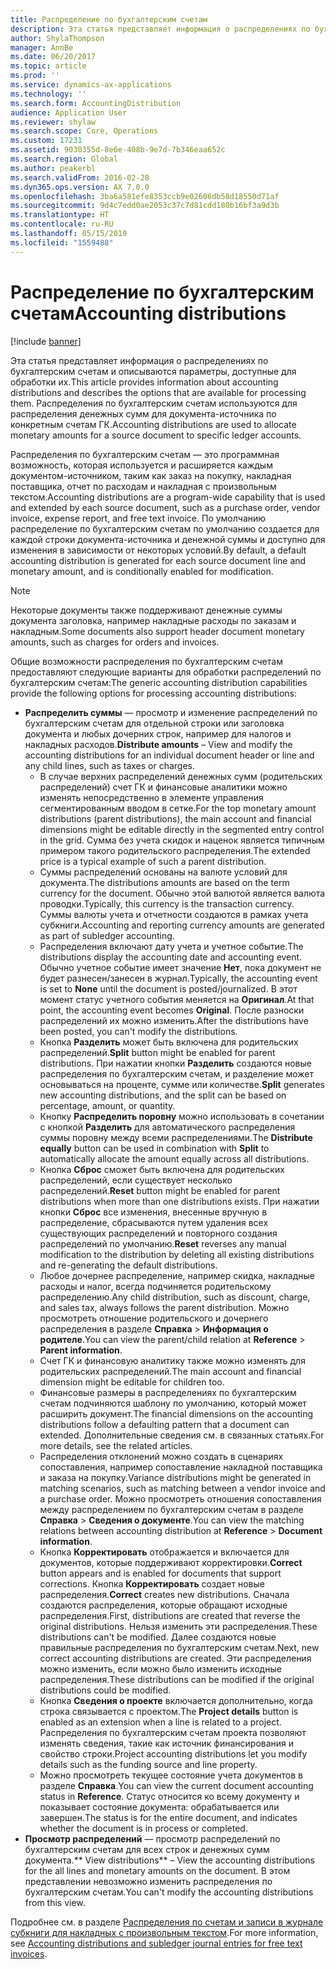 ```yaml
---
title: Распределение по бухгалтерским счетам
description: Эта статья представляет информация о распределениях по бухгалтерским счетам и описываются параметры, доступные для обработки их. Распределения по бухгалтерским счетам используются для распределения денежных сумм для документа-источника по конкретным счетам ГК.
author: ShylaThompson
manager: AnnBe
ms.date: 06/20/2017
ms.topic: article
ms.prod: ''
ms.service: dynamics-ax-applications
ms.technology: ''
ms.search.form: AccountingDistribution
audience: Application User
ms.reviewer: shylaw
ms.search.scope: Core, Operations
ms.custom: 17231
ms.assetid: 9030355d-8e6e-408b-9e7d-7b346eaa652c
ms.search.region: Global
ms.author: peakerbl
ms.search.validFrom: 2016-02-28
ms.dyn365.ops.version: AX 7.0.0
ms.openlocfilehash: 3ba6a581efe8353ccb9e02606db58d18550d71af
ms.sourcegitcommit: 9d4c7edd0ae2053c37c7d81cdd180b16bf3a9d3b
ms.translationtype: HT
ms.contentlocale: ru-RU
ms.lasthandoff: 05/15/2019
ms.locfileid: "1559488"
---
```

# <a name="accounting-distributions"></a><span data-ttu-id="1a5c5-104">Распределение по бухгалтерским счетам</span><span class="sxs-lookup"><span data-stu-id="1a5c5-104">Accounting distributions</span></span>

[!include [banner](../includes/banner.md)]

<span data-ttu-id="1a5c5-105">Эта статья представляет информация о распределениях по бухгалтерским счетам и описываются параметры, доступные для обработки их.</span><span class="sxs-lookup"><span data-stu-id="1a5c5-105">This article provides information about accounting distributions and describes the options that are available for processing them.</span></span> <span data-ttu-id="1a5c5-106">Распределения по бухгалтерским счетам используются для распределения денежных сумм для документа-источника по конкретным счетам ГК.</span><span class="sxs-lookup"><span data-stu-id="1a5c5-106">Accounting distributions are used to allocate monetary amounts for a source document to specific ledger accounts.</span></span> 

<span data-ttu-id="1a5c5-107">Распределения по бухгалтерским счетам — это программная возможность, которая используется и расширяется каждым документом-источником, таким как заказ на покупку, накладная поставщика, отчет по расходам и накладная с произвольным текстом.</span><span class="sxs-lookup"><span data-stu-id="1a5c5-107">Accounting distributions are a program-wide capability that is used and extended by each source document, such as a purchase order, vendor invoice, expense report, and free text invoice.</span></span> <span data-ttu-id="1a5c5-108">По умолчанию распределение по бухгалтерским счетам по умолчанию создается для каждой строки документа-источника и денежной суммы и доступно для изменения в зависимости от некоторых условий.</span><span class="sxs-lookup"><span data-stu-id="1a5c5-108">By default, a default accounting distribution is generated for each source document line and monetary amount, and is conditionally enabled for modification.</span></span> 

> [!Note] 
> <span data-ttu-id="1a5c5-109">Некоторые документы также поддерживают денежные суммы документа заголовка, например накладные расходы по заказам и накладным.</span><span class="sxs-lookup"><span data-stu-id="1a5c5-109">Some documents also support header document monetary amounts, such as charges for orders and invoices.</span></span> 

<span data-ttu-id="1a5c5-110">Общие возможности распределения по бухгалтерским счетам предоставляют следующие варианты для обработки распределений по бухгалтерским счетам:</span><span class="sxs-lookup"><span data-stu-id="1a5c5-110">The generic accounting distribution capabilities provide the following options for processing accounting distributions:</span></span>

-   <span data-ttu-id="1a5c5-111">**Распределить суммы** — просмотр и изменение распределений по бухгалтерским счетам для отдельной строки или заголовка документа и любых дочерних строк, например для налогов и накладных расходов.</span><span class="sxs-lookup"><span data-stu-id="1a5c5-111">**Distribute amounts** – View and modify the accounting distributions for an individual document header or line and any child lines, such as taxes or charges.</span></span>
    -   <span data-ttu-id="1a5c5-112">В случае верхних распределений денежных сумм (родительских распределений) счет ГК и финансовые аналитики можно изменять непосредственно в элементе управления сегментированным вводом в сетке.</span><span class="sxs-lookup"><span data-stu-id="1a5c5-112">For the top monetary amount distributions (parent distributions), the main account and financial dimensions might be editable directly in the segmented entry control in the grid.</span></span> <span data-ttu-id="1a5c5-113">Сумма без учета скидок и наценок является типичным примером такого родительского распределения.</span><span class="sxs-lookup"><span data-stu-id="1a5c5-113">The extended price is a typical example of such a parent distribution.</span></span>
    -   <span data-ttu-id="1a5c5-114">Суммы распределений основаны на валюте условий для документа.</span><span class="sxs-lookup"><span data-stu-id="1a5c5-114">The distributions amounts are based on the term currency for the document.</span></span> <span data-ttu-id="1a5c5-115">Обычно этой валютой является валюта проводки.</span><span class="sxs-lookup"><span data-stu-id="1a5c5-115">Typically, this currency is the transaction currency.</span></span> <span data-ttu-id="1a5c5-116">Суммы валюты учета и отчетности создаются в рамках учета субкниги.</span><span class="sxs-lookup"><span data-stu-id="1a5c5-116">Accounting and reporting currency amounts are generated as part of subledger accounting.</span></span>
    -   <span data-ttu-id="1a5c5-117">Распределения включают дату учета и учетное событие.</span><span class="sxs-lookup"><span data-stu-id="1a5c5-117">The distributions display the accounting date and accounting event.</span></span> <span data-ttu-id="1a5c5-118">Обычно учетное событие имеет значение **Нет**, пока документ не будет разнесен/занесен в журнал.</span><span class="sxs-lookup"><span data-stu-id="1a5c5-118">Typically, the accounting event is set to **None** until the document is posted/journalized.</span></span> <span data-ttu-id="1a5c5-119">В этот момент статус учетного события меняется на **Оригинал**.</span><span class="sxs-lookup"><span data-stu-id="1a5c5-119">At that point, the accounting event becomes **Original**.</span></span> <span data-ttu-id="1a5c5-120">После разноски распределений их можно изменить.</span><span class="sxs-lookup"><span data-stu-id="1a5c5-120">After the distributions have been posted, you can't modify the distributions.</span></span>
    -   <span data-ttu-id="1a5c5-121">Кнопка **Разделить** может быть включена для родительских распределений.</span><span class="sxs-lookup"><span data-stu-id="1a5c5-121">**Split** button might be enabled for parent distributions.</span></span> <span data-ttu-id="1a5c5-122">При нажатии кнопки **Разделить** создаются новые распределения по бухгалтерским счетам, и разделение может основываться на проценте, сумме или количестве.</span><span class="sxs-lookup"><span data-stu-id="1a5c5-122">**Split** generates new accounting distributions, and the split can be based on percentage, amount, or quantity.</span></span>
    -   <span data-ttu-id="1a5c5-123">Кнопку **Распределить поровну** можно использовать в сочетании с кнопкой **Разделить** для автоматического распределения суммы поровну между всеми распределениями.</span><span class="sxs-lookup"><span data-stu-id="1a5c5-123">The **Distribute equally** button can be used in combination with **Split** to automatically allocate the amount equally across all distributions.</span></span>
    -   <span data-ttu-id="1a5c5-124">Кнопка **Сброс** сможет быть включена для родительских распределений, если существует несколько распределений.</span><span class="sxs-lookup"><span data-stu-id="1a5c5-124">**Reset** button might be enabled for parent distributions when more than one distributions exists.</span></span> <span data-ttu-id="1a5c5-125">При нажатии кнопки **Сброс** все изменения, внесенные вручную в распределение, сбрасываются путем удаления всех существующих распределений и повторного создания распределений по умолчанию.</span><span class="sxs-lookup"><span data-stu-id="1a5c5-125">**Reset** reverses any manual modification to the distribution by deleting all existing distributions and re-generating the default distributions.</span></span>
    -   <span data-ttu-id="1a5c5-126">Любое дочернее распределение, например скидка, накладные расходы и налог, всегда подчиняется родительскому распределению.</span><span class="sxs-lookup"><span data-stu-id="1a5c5-126">Any child distribution, such as discount, charge, and sales tax, always follows the parent distribution.</span></span> <span data-ttu-id="1a5c5-127">Можно просмотреть отношение родительского и дочернего распределения в разделе **Справка** &gt; **Информация о родителе**.</span><span class="sxs-lookup"><span data-stu-id="1a5c5-127">You can view the parent/child relation at **Reference** &gt; **Parent information**.</span></span>
    -   <span data-ttu-id="1a5c5-128">Счет ГК и финансовую аналитику также можно изменять для родительских распределений.</span><span class="sxs-lookup"><span data-stu-id="1a5c5-128">The main account and financial dimension might be editable for children too.</span></span>
    -   <span data-ttu-id="1a5c5-129">Финансовые размеры в распределениях по бухгалтерским счетам подчиняются шаблону по умолчанию, который может расширить документ.</span><span class="sxs-lookup"><span data-stu-id="1a5c5-129">The financial dimensions on the accounting distributions follow a defaulting pattern that a document can extended.</span></span> <span data-ttu-id="1a5c5-130">Дополнительные сведения см. в связанных статьях.</span><span class="sxs-lookup"><span data-stu-id="1a5c5-130">For more details, see the related articles.</span></span>
    -   <span data-ttu-id="1a5c5-131">Распределения отклонений можно создать в сценариях сопоставления, например сопоставление накладной поставщика и заказа на покупку.</span><span class="sxs-lookup"><span data-stu-id="1a5c5-131">Variance distributions might be generated in matching scenarios, such as matching between a vendor invoice and a purchase order.</span></span> <span data-ttu-id="1a5c5-132">Можно просмотреть отношения сопоставления между распределением по бухгалтерским счетам в разделе **Справка** &gt; **Сведения о документе**.</span><span class="sxs-lookup"><span data-stu-id="1a5c5-132">You can view the matching relations between accounting distribution at **Reference** &gt; **Document information**.</span></span>
    -   <span data-ttu-id="1a5c5-133">Кнопка **Корректировать** отображается и включается для документов, которые поддерживают корректировки.</span><span class="sxs-lookup"><span data-stu-id="1a5c5-133">**Correct** button appears and is enabled for documents that support corrections.</span></span> <span data-ttu-id="1a5c5-134">Кнопка **Корректировать** создает новые распределения.</span><span class="sxs-lookup"><span data-stu-id="1a5c5-134">**Correct** creates new distributions.</span></span> <span data-ttu-id="1a5c5-135">Сначала создаются распределения, которые обращают исходные распределения.</span><span class="sxs-lookup"><span data-stu-id="1a5c5-135">First, distributions are created that reverse the original distributions.</span></span> <span data-ttu-id="1a5c5-136">Нельзя изменить эти распределения.</span><span class="sxs-lookup"><span data-stu-id="1a5c5-136">These distributions can't be modified.</span></span> <span data-ttu-id="1a5c5-137">Далее создаются новые правильные распределения по бухгалтерским счетам.</span><span class="sxs-lookup"><span data-stu-id="1a5c5-137">Next, new correct accounting distributions are created.</span></span> <span data-ttu-id="1a5c5-138">Эти распределения можно изменить, если можно было изменить исходные распределения.</span><span class="sxs-lookup"><span data-stu-id="1a5c5-138">These distributions can be modified if the original distributions could be modified.</span></span>
    -   <span data-ttu-id="1a5c5-139">Кнопка **Сведения о проекте** включается дополнительно, когда строка связывается с проектом.</span><span class="sxs-lookup"><span data-stu-id="1a5c5-139">The **Project details** button is enabled as an extension when a line is related to a project.</span></span> <span data-ttu-id="1a5c5-140">Распределения по бухгалтерским счетам проекта позволяют изменять сведения, такие как источник финансирования и свойство строки.</span><span class="sxs-lookup"><span data-stu-id="1a5c5-140">Project accounting distributions let you modify details such as the funding source and line property.</span></span>
    -   <span data-ttu-id="1a5c5-141">Можно просмотреть текущее состояние учета документов в разделе **Справка**.</span><span class="sxs-lookup"><span data-stu-id="1a5c5-141">You can view the current document accounting status in **Reference**.</span></span> <span data-ttu-id="1a5c5-142">Статус относится ко всему документу и показывает состояние документа: обрабатывается или завершен.</span><span class="sxs-lookup"><span data-stu-id="1a5c5-142">The status is for the entire document, and indicates whether the document is in process or completed.</span></span>
-   <span data-ttu-id="1a5c5-143">**Просмотр распределений** — просмотр распределений по бухгалтерским счетам для всех строк и денежных сумм документа.</span><span class="sxs-lookup"><span data-stu-id="1a5c5-143">\*\* View distributions\*\* – View the accounting distributions for the all lines and monetary amounts on the document.</span></span> <span data-ttu-id="1a5c5-144">В этом представлении невозможно изменить распределения по бухгалтерским счетам.</span><span class="sxs-lookup"><span data-stu-id="1a5c5-144">You can't modify the accounting distributions from this view.</span></span>


<span data-ttu-id="1a5c5-145">Подробнее см. в разделе [Распределения по счетам и записи в журнале субкниги для накладных с произвольным текстом](accounting-distributions-subledger-journal-entries-vendor-invoices.md).</span><span class="sxs-lookup"><span data-stu-id="1a5c5-145">For more information, see [Accounting distributions and subledger journal entries for free text invoices](accounting-distributions-subledger-journal-entries-vendor-invoices.md).</span></span>


